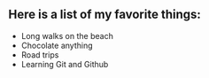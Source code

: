## Here is a list of my favorite things:
- Long walks on the beach
- Chocolate anything
- Road trips
- Learning Git and Github
